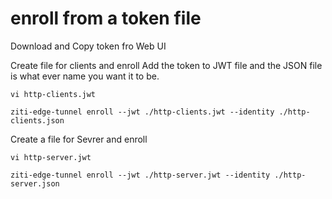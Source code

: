 # enroll from a token file

Download and Copy token fro Web UI


Create file for clients and enroll
Add the token to JWT file and the JSON file is what ever name you want it to be. 
```
vi http-clients.jwt
```
```
ziti-edge-tunnel enroll --jwt ./http-clients.jwt --identity ./http-clients.json
```
Create a file  for Sevrer and enroll
```
vi http-server.jwt
```
```
ziti-edge-tunnel enroll --jwt ./http-server.jwt --identity ./http-server.json
```


